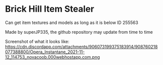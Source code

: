 # Brick Hill Item Stealer
Can get item textures and models as long as it is below ID 255563

Made by superJP335, the github repository may update from time to time

Screenshot of what it looks like: https://cdn.discordapp.com/attachments/906073199375183914/908760218077388800/Opera_Instantane_2021-11-12_114753_novacoob.000webhostapp.com.png
